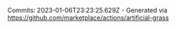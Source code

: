 Commits: 2023-01-06T23:23:25.629Z - Generated via https://github.com/marketplace/actions/artificial-grass
<br>
